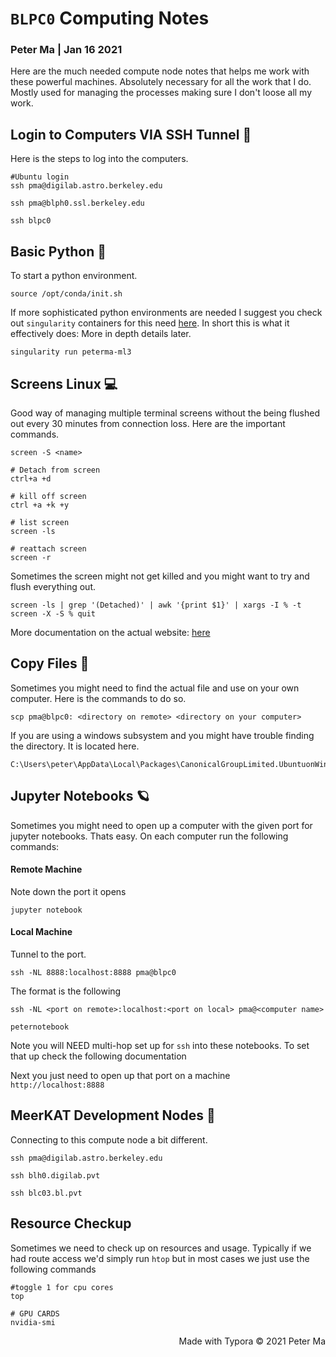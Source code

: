 #  `BLPC0` Computing Notes

### Peter Ma | Jan 16 2021

Here are the much needed compute node notes that helps me work with these powerful machines. Absolutely necessary for all the work that I do. Mostly used for managing the processes making sure I don't loose all my work. 



## Login to Computers VIA SSH Tunnel 🚄

Here is the steps to log into the computers. 

```{shell}
#Ubuntu login 
ssh pma@digilab.astro.berkeley.edu

ssh pma@blph0.ssl.berkeley.edu

ssh blpc0
```



## Basic Python 🐍

To start a python environment. 

```{shell}
source /opt/conda/init.sh
```

 If more sophisticated python environments are needed I suggest you check out `singularity` containers for this need [here](singularity.html). In short this is what it effectively does: More in depth details later. 

```{shell}
singularity run peterma-ml3
```



## Screens Linux 💻

Good way of managing multiple terminal screens without the being flushed out every 30 minutes from connection loss. Here are the important commands. 

``` {shell}
screen -S <name>

# Detach from screen
ctrl+a +d 

# kill off screen
ctrl +a +k +y

# list screen 
screen -ls

# reattach screen
screen -r
```

Sometimes the screen might not get killed and you might want to try and flush everything out. 

```{shell}
screen -ls | grep '(Detached)' | awk '{print $1}' | xargs -I % -t screen -X -S % quit
```

More documentation on the actual website: [here](https://linuxize.com/post/how-to-use-linux-screen/)

##  Copy Files 📁

Sometimes you might need to find the actual file and use on your own computer. Here is the commands to do so.

```{shell}
scp pma@blpc0: <directory on remote> <directory on your computer>
```

If you are using a windows subsystem and you might have trouble finding the directory. It is located here. 

```{code}
C:\Users\peter\AppData\Local\Packages\CanonicalGroupLimited.UbuntuonWindows_79rhkp1fndgsc\LocalState\rootfs\home\peter
```



## Jupyter Notebooks 🪐

Sometimes you might need to open up a computer with the given port for jupyter notebooks. Thats easy. On each computer run the following commands:

#### Remote Machine

Note down the port it opens

```{code}
jupyter notebook
```

#### Local Machine

Tunnel to the port. 

```code
ssh -NL 8888:localhost:8888 pma@blpc0
```

The format is the following 

```code 
ssh -NL <port on remote>:localhost:<port on local> pma@<computer name>

peternotebook
```

Note you will NEED multi-hop set up for `ssh` into these notebooks. To set that up check the following documentation 

Next you just need to open up that port on a machine `http://localhost:8888` 

## MeerKAT Development Nodes 🧭

Connecting to this compute node a bit different. 

```{shell}
ssh pma@digilab.astro.berkeley.edu

ssh blh0.digilab.pvt

ssh blc03.bl.pvt
```



## Resource Checkup

Sometimes we need to check up on resources and usage. Typically if we had route access we'd simply run `htop` but in most cases we just use the following commands 

```shell
#toggle 1 for cpu cores
top 

# GPU CARDS
nvidia-smi

```







<div style="text-align:right">Made with Typora © 2021 Peter Ma </div>